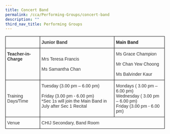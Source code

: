 ```yaml
---
title: Concert Band
permalink: /cca/Performing-Groups/concert-band
description: ""
third_nav_title: Performing Groups
---
```

<style type="text/css">
.tg  {border-collapse:collapse;border-spacing:0;}
.tg td{border-color:black;border-style:solid;border-width:1px;font-family:Arial, sans-serif;font-size:14px;
  overflow:hidden;padding:10px 5px;word-break:normal;}
.tg th{border-color:black;border-style:solid;border-width:1px;font-family:Arial, sans-serif;font-size:14px;
  font-weight:normal;overflow:hidden;padding:10px 5px;word-break:normal;}
.tg .tg-ujx6{color:#333;text-align:left;vertical-align:top}
.tg .tg-pvk6{color:#333;text-align:left;vertical-align:middle}
.tg .tg-h0uh{color:#333;font-weight:bold;text-align:left;vertical-align:middle}
.tg .tg-0lax{text-align:left;vertical-align:top}
.tg .tg-osjb{color:#333;font-weight:bold;text-align:left;vertical-align:top}
</style>
<table class="tg">
<thead>
  <tr>
    <th class="tg-h0uh"></th>
    <th class="tg-h0uh">Junior Band</th>
    <th class="tg-0lax"><span style="font-weight:bold">Main Band</span></th>
  </tr>
</thead>
<tbody>
  <tr>
    <td class="tg-osjb">Teacher-in-Charge<br></td>
    <td class="tg-pvk6"><span style="color:inherit;background-color:transparent">Mrs Teresa Francis</span><br><br><span style="color:inherit;background-color:transparent">Ms Samantha Chan</span></td>
    <td class="tg-ujx6">Ms Grace Champion <br><br>Mr Chan Yew Choong<br><br>Ms Balvinder Kaur</td>
  </tr>
  <tr>
    <td class="tg-pvk6"><span style="color:inherit;background-color:transparent">Training Days/Time</span><br></td>
    <td class="tg-ujx6"><span style="background-color:initial">Tuesday (3.00 pm – 6.00 pm)</span><br><br>Friday (3.00 pm - 6.00 pm)<br>*Sec 1s will join the Main Band in July after Sec 1 Recital</td>
    <td class="tg-ujx6">Mondays ( 3.00 pm – 6.00 pm)<br>Wednesday ( 3.00 pm – 6.00 pm) <br>Friday (3.00 pm - 6.00 pm)</td>
  </tr>
  <tr>
    <td class="tg-pvk6"><span style="color:inherit;background-color:transparent">Venue</span></td>
    <td class="tg-pvk6" colspan="2"><span style="color:inherit;background-color:transparent">CHIJ Secondary, Band Room </span></td>
  </tr>
</tbody>
</table>